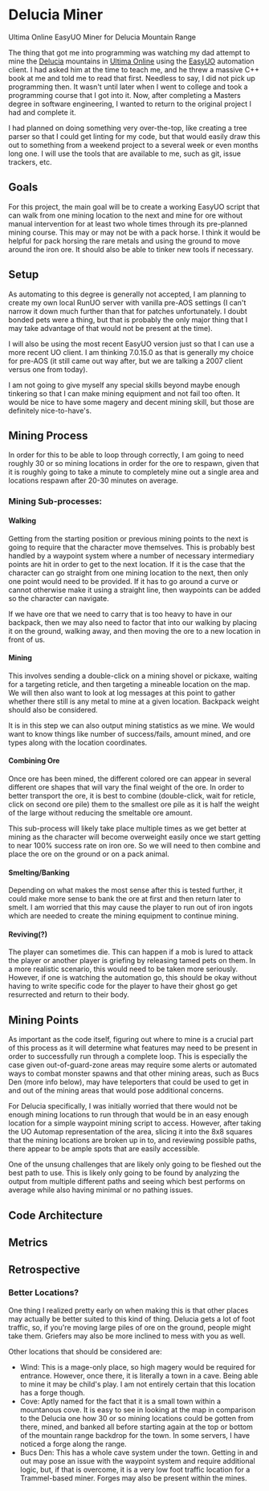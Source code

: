 # Delucia Miner
Ultima Online EasyUO Miner for Delucia Mountain Range

The thing that got me into programming was watching my dad attempt to mine the [Delucia](https://uo.com/wiki/ultima-online-wiki/world/cities-and-towns/cities-and-towns-delucia/) mountains in [Ultima Online](https://uo.com/wiki/ultima-online-wiki/) using the [EasyUO](http://www.easyuo.com/) automation client. I had asked him at the time to teach me, and he threw a massive C++ book at me and told me to read that first. Needless to say, I did not pick up programming then. It wasn't until later when I went to college and took a programming course that I got into it. Now, after completing a Masters degree in software engineering, I wanted to return to the original project I had and complete it.

I had planned on doing something very over-the-top, like creating a tree parser so that I could get linting for my code, but that would easily draw this out to something from a weekend project to a several week or even months long one. I will use the tools that are available to me, such as git, issue trackers, etc.

## Goals

For this project, the main goal will be to create a working EasyUO script that can walk from one mining location to the next and mine for ore without manual intervention for at least two whole times through its pre-planned mining course. This may or may not be with a pack horse. I think it would be helpful for pack horsing the rare metals and using the ground to move around the iron ore. It should also be able to tinker new tools if necessary.

## Setup

As automating to this degree is generally not accepted, I am planning to create my own local RunUO server with vanilla pre-AOS settings (I can't narrow it down much further than that for patches unfortunately. I doubt bonded pets were a thing, but that is probably the only major thing that I may take advantage of that would not be present at the time).

I will also be using the most recent EasyUO version just so that I can use a more recent UO client. I am thinking 7.0.15.0 as that is generally my choice for pre-AOS (it still came out way after, but we are talking a 2007 client versus one from today).

I am not going to give myself any special skills beyond maybe enough tinkering so that I can make mining equipment and not fail too often. It would be nice to have some magery and decent mining skill, but those are definitely nice-to-have's.

## Mining Process

In order for this to be able to loop through correctly, I am going to need roughly 30 or so mining locations in order for the ore to respawn, given that it is roughly going to take a minute to completely mine out a single area and locations respawn after 20-30 minutes on average.

### Mining Sub-processes:

#### Walking
Getting from the starting position or previous mining points to the next is going to require that the character move themselves. This is probably best handled by a waypoint system where a number of necessary intermediary points are hit in order to get to the next location. If it is the case that the character can go straight from one mining location to the next, then only one point would need to be provided. If it has to go around a curve or cannot otherwise make it using a straight line, then waypoints can be added so the character can navigate.

If we have ore that we need to carry that is too heavy to have in our backpack, then we may also need to factor that into our walking by placing it on the ground, walking away, and then moving the ore to a new location in front of us.

#### Mining
This involves sending a double-click on a mining shovel or pickaxe, waiting for a targeting reticle, and then targeting a mineable location on the map. We will then also want to look at log messages at this point to gather whether there still is any metal to mine at a given location. Backpack weight should also be considered.

It is in this step we can also output mining statistics as we mine. We would want to know things like number of success/fails, amount mined, and ore types along with the location coordinates.

#### Combining Ore
Once ore has been mined, the different colored ore can appear in several different ore shapes that will vary the final weight of the ore. In order to better transport the ore, it is best to combine (double-click, wait for reticle, click on second ore pile) them to the smallest ore pile as it is half the weight of the large without reducing the smeltable ore amount.

This sub-process will likely take place multiple times as we get better at mining as the character will become overweight easily once we start getting to near 100% success rate on iron ore. So we will need to then combine and place the ore on the ground or on a pack animal.

#### Smelting/Banking
Depending on what makes the most sense after this is tested further, it could make more sense to bank the ore at first and then return later to smelt. I am worried that this may cause the player to run out of iron ingots which are needed to create the mining equipment to continue mining.

#### Reviving(?)
The player can sometimes die. This can happen if a mob is lured to attack the player or another player is griefing by releasing tamed pets on them. In a more realistic scenario, this would need to be taken more seriously. However, if one is watching the automation go, this should be okay without having to write specific code for the player to have their ghost go get resurrected and return to their body.

## Mining Points

As important as the code itself, figuring out where to mine is a crucial part of this process as it will determine what features may need to be present in order to successfully run through a complete loop. This is especially the case given out-of-guard-zone areas may require some alerts or automated ways to combat monster spawns and that other mining areas, such as Bucs Den (more info below), may have teleporters that could be used to get in and out of the mining areas that would pose additional concerns.

For Delucia specifically, I was initially worried that there would not be enough mining locations to run through that would be in an easy enough location for a simple waypoint mining script to access. However, after taking the UO Automap representation of the area, slicing it into the 8x8 squares that the mining locations are broken up in to, and reviewing possible paths, there appear to be ample spots that are easily accessible.

One of the unsung challenges that are likely only going to be fleshed out the best path to use. This is likely only going to be found by analyzing the output from multiple different paths and seeing which best performs on average while also having minimal or no pathing issues.

## Code Architecture

## Metrics

## Retrospective

### Better Locations?

One thing I realized pretty early on when making this is that other places may actually be better suited to this kind of thing. Delucia gets a lot of foot traffic, so, if you're moving large piles of ore on the ground, people might take them. Griefers may also be more inclined to mess with you as well.

Other locations that should be considered are:
- Wind: This is a mage-only place, so high magery would be required for entrance. However, once there, it is literally a town in a cave. Being able to mine it may be child's play. I am not entirely certain that this location has a forge though.
- Cove: Aptly named for the fact that it is a small town within a mountanous cove. It is easy to see in looking at the map in comparison to the Delucia one how 30 or so mining locations could be gotten from there, mined, and banked all before starting again at the top or bottom of the mountain range backdrop for the town. In some servers, I have noticed a forge along the range.
- Bucs Den: This has a whole cave system under the town. Getting in and out may pose an issue with the waypoint system and require additional logic, but, if that is overcome, it is a very low foot traffic location for a Trammel-based miner. Forges may also be present within the mines.
